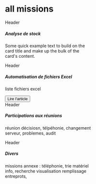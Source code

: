 # all missions
<div class="card-deck">
  <div class="card text-white bg-dark mb-3" style="max-width: 18rem;">
    <div class="card-header">Header</div>
    <div class="card-body">
      <h5 class="card-title">Analyse de stock</h5>
      <p class="card-text">Some quick example text to build on the card title and make up the bulk of the card's content.</p>
    </div>
  </div>
  
  <div class="card text-white bg-dark mb-3" style="max-width: 18rem;">
    <div class="card-header">Header</div>
    <div class="card-body">
      <h5 class="card-title">Automatisation de fichiers Excel</h5>
      <p class="card-text">liste fichiers excel</p>
      <button onclick="location.href = 'https://clementadm.github.io/internship-report/missions/autoexcel';" class="btn btn-outline-light">Lire l'article</button>
    </div>
  </div>
  
  <div class="card text-white bg-dark mb-3" style="max-width: 18rem;">
    <div class="card-header">Header</div>
    <div class="card-body">
      <h5 class="card-title">Participations aux réunions</h5>
      <p class="card-text">réunion décisiosn, télpéhonie, changement serveur, problemes, audit</p>
    </div>
  </div>
 
  <div class="card text-white bg-dark mb-3" style="max-width: 18rem;">
    <div class="card-header">Header</div>
    <div class="card-body">
      <h5 class="card-title">Divers</h5>
      <p class="card-text">missions annexe : téléphonie, trie matériel info, recherche visualisation remplissage entreprots, </p>
    </div>
  </div>
</div>
